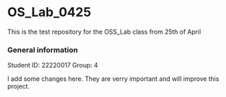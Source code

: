 # OS_Lab_0425

This is the test repository for the OSS_Lab class from 25th of April

### General information

Student ID: 22220017
Group: 4

I add some changes here. They are verry important and will improve this project.
